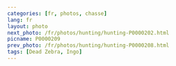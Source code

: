 ```yaml
---
categories: [fr, photos, chasse]
lang: fr
layout: photo
next_photo: /fr/photos/hunting/hunting-P0000202.html
picname: P0000209
prev_photo: /fr/photos/hunting/hunting-P0000208.html
tags: [Dead Zebra, Ingo]
---
```

